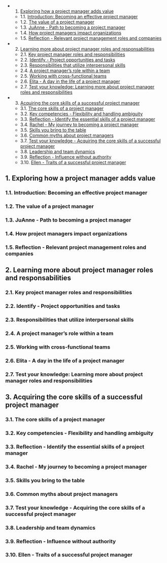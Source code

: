 <!-- vscode-markdown-toc -->
* 1. [Exploring how a project manager adds value](#Exploringhowaprojectmanageraddsvalue)
	* 1.1. [Introduction: Becoming an effective project manager](#Introduction:Becominganeffectiveprojectmanager)
	* 1.2. [The value of a project manager](#Thevalueofaprojectmanager)
	* 1.3. [JuAnne - Path to becoming a project manager](#JuAnne-Pathtobecomingaprojectmanager)
	* 1.4. [How project managers impact organizations](#Howprojectmanagersimpactorganizations)
	* 1.5. [Reflection - Relevant project management roles and companies](#Reflection-Relevantprojectmanagementrolesandcompanies)
* 2. [Learning more about project manager roles and responsabilities](#Learningmoreaboutprojectmanagerrolesandresponsabilities)
	* 2.1. [Key project manager roles and responsibilities](#Keyprojectmanagerrolesandresponsibilities)
	* 2.2. [Identify - Project opportunities and tasks](#Identify-Projectopportunitiesandtasks)
	* 2.3. [Responsibilities that utilize interpersonal skills](#Responsibilitiesthatutilizeinterpersonalskills)
	* 2.4. [A project manager’s role within a team](#Aprojectmanagersrolewithinateam)
	* 2.5. [Working with cross-functional teams](#Workingwithcross-functionalteams)
	* 2.6. [Elita - A day in the life of a project manager](#Elita-Adayinthelifeofaprojectmanager)
	* 2.7. [Test your knowledge: Learning more about project manager roles and responsibilities](#Testyourknowledge:Learningmoreaboutprojectmanagerrolesandresponsibilities)
* 3. [Acquiring the core skills of a successful project manager](#Acquiringthecoreskillsofasuccessfulprojectmanager)
	* 3.1. [The core skills of a project manager](#Thecoreskillsofaprojectmanager)
	* 3.2. [Key competencies - Flexibility and handling ambiguity](#Keycompetencies-Flexibilityandhandlingambiguity)
	* 3.3. [Reflection - Identify the essential skills of a project manager](#Reflection-Identifytheessentialskillsofaprojectmanager)
	* 3.4. [Rachel - My journey to becoming a project manager](#Rachel-Myjourneytobecomingaprojectmanager)
	* 3.5. [Skills you bring to the table](#Skillsyoubringtothetable)
	* 3.6. [Common myths about project managers](#Commonmythsaboutprojectmanagers)
	* 3.7. [Test your knowledge - Acquiring the core skills of a successful project manager](#Testyourknowledge-Acquiringthecoreskillsofasuccessfulprojectmanager)
	* 3.8. [Leadership and team dynamics](#Leadershipandteamdynamics)
	* 3.9. [Reflection - Influence without authority](#Reflection-Influencewithoutauthority)
	* 3.10. [Ellen - Traits of a successful project manager](#Ellen-Traitsofasuccessfulprojectmanager)

<!-- vscode-markdown-toc-config
	numbering=true
	autoSave=true
	/vscode-markdown-toc-config -->
<!-- /vscode-markdown-toc -->
##  1. <a name='Exploringhowaprojectmanageraddsvalue'></a>Exploring how a project manager adds value

###  1.1. <a name='Introduction:Becominganeffectiveprojectmanager'></a>Introduction: Becoming an effective project manager

###  1.2. <a name='Thevalueofaprojectmanager'></a>The value of a project manager

###  1.3. <a name='JuAnne-Pathtobecomingaprojectmanager'></a>JuAnne - Path to becoming a project manager

###  1.4. <a name='Howprojectmanagersimpactorganizations'></a>How project managers impact organizations

###  1.5. <a name='Reflection-Relevantprojectmanagementrolesandcompanies'></a>Reflection - Relevant project management roles and companies


##  2. <a name='Learningmoreaboutprojectmanagerrolesandresponsabilities'></a>Learning more about project manager roles and responsabilities

###  2.1. <a name='Keyprojectmanagerrolesandresponsibilities'></a>Key project manager roles and responsibilities
###  2.2. <a name='Identify-Projectopportunitiesandtasks'></a>Identify - Project opportunities and tasks

###  2.3. <a name='Responsibilitiesthatutilizeinterpersonalskills'></a>Responsibilities that utilize interpersonal skills

###  2.4. <a name='Aprojectmanagersrolewithinateam'></a>A project manager’s role within a team

###  2.5. <a name='Workingwithcross-functionalteams'></a>Working with cross-functional teams

###  2.6. <a name='Elita-Adayinthelifeofaprojectmanager'></a>Elita - A day in the life of a project manager

###  2.7. <a name='Testyourknowledge:Learningmoreaboutprojectmanagerrolesandresponsibilities'></a>Test your knowledge: Learning more about project manager roles and responsibilities

##  3. <a name='Acquiringthecoreskillsofasuccessfulprojectmanager'></a>Acquiring the core skills of a successful project manager

###  3.1. <a name='Thecoreskillsofaprojectmanager'></a>The core skills of a project manager

###  3.2. <a name='Keycompetencies-Flexibilityandhandlingambiguity'></a>Key competencies - Flexibility and handling ambiguity

###  3.3. <a name='Reflection-Identifytheessentialskillsofaprojectmanager'></a>Reflection - Identify the essential skills of a project manager

###  3.4. <a name='Rachel-Myjourneytobecomingaprojectmanager'></a>Rachel - My journey to becoming a project manager

###  3.5. <a name='Skillsyoubringtothetable'></a>Skills you bring to the table

###  3.6. <a name='Commonmythsaboutprojectmanagers'></a>Common myths about project managers

###  3.7. <a name='Testyourknowledge-Acquiringthecoreskillsofasuccessfulprojectmanager'></a>Test your knowledge - Acquiring the core skills of a successful project manager

###  3.8. <a name='Leadershipandteamdynamics'></a>Leadership and team dynamics

###  3.9. <a name='Reflection-Influencewithoutauthority'></a>Reflection - Influence without authority

###  3.10. <a name='Ellen-Traitsofasuccessfulprojectmanager'></a>Ellen - Traits of a successful project manager


